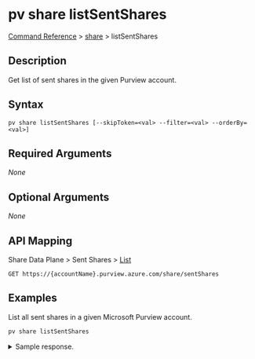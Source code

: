 # pv share listSentShares
[Command Reference](../../../README.md#command-reference) > [share](./main.md) > listSentShares

## Description
Get list of sent shares in the given Purview account.

## Syntax
```
pv share listSentShares [--skipToken=<val> --filter=<val> --orderBy=<val>]
```

## Required Arguments
*None*

## Optional Arguments
*None*

## API Mapping
Share Data Plane > Sent Shares > [List](https://docs.microsoft.com/en-us/rest/api/purview/sharedataplane/sent-shares/list)
```
GET https://{accountName}.purview.azure.com/share/sentShares
```

## Examples
List all sent shares in a given Microsoft Purview account.
```powershell
pv share listSentShares
```

<details><summary>Sample response.</summary>
<p>

```json
{
    "value": [
        {
            "id": "/sentShares/MyShare",
            "name": "MyShare",
            "properties": {
                "collection": {
                    "referenceName": "djqn0b",
                    "type": "CollectionReference"
                },
                "createdAt": "2022-09-01T08:12:48.408025Z",
                "description": "",
                "provisioningState": "Succeeded",
                "senderEmail": "tarifat@microsoft.com",
                "senderName": "Taygan Rifat",
                "senderTenantName": "Microsoft"
            },
            "shareKind": "InPlace",
            "type": "sentShares"
        }
    ]
}
```
</p>
</details>
